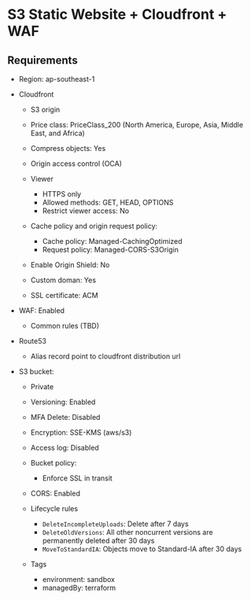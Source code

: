 # S3 Static Website + Cloudfront + WAF

## Requirements

- Region: ap-southeast-1
- Cloudfront

  - S3 origin
  - Price class: PriceClass_200 (North America, Europe, Asia, Middle East, and Africa)
  - Compress objects: Yes
  - Origin access control (OCA)
  - Viewer
    - HTTPS only
    - Allowed methods: GET, HEAD, OPTIONS
    - Restrict viewer access: No
  - Cache policy and origin request policy:

    - Cache policy: Managed-CachingOptimized
    - Request policy: Managed-CORS-S3Origin

  - Enable Origin Shield: No

  - Custom doman: Yes
  - SSL certificate: ACM

- WAF: Enabled

  - Common rules (TBD)

- Route53

  - Alias record point to cloudfront distribution url

- S3 bucket:

  - Private
  - Versioning: Enabled
  - MFA Delete: Disabled
  - Encryption: SSE-KMS (aws/s3)
  - Access log: Disabled
  - Bucket policy:

    - Enforce SSL in transit

  - CORS: Enabled
  - Lifecycle rules
    - `DeleteIncompleteUploads`: Delete after 7 days
    - `DeleteOldVersions`: All other noncurrent versions are permanently deleted after 30 days
    - `MoveToStandardIA`: Objects move to Standard-IA after 30 days
  - Tags
    - environment: sandbox
    - managedBy: terraform
